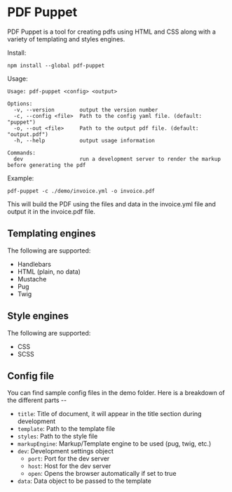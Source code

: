 # PDF Puppet

PDF Puppet is a tool for creating pdfs using HTML and CSS along with a variety of templating and styles engines.

Install:

`npm install --global pdf-puppet`

Usage:

```
Usage: pdf-puppet <config> <output>

Options:
  -v, --version        output the version number
  -c, --config <file>  Path to the config yaml file. (default: "puppet")
  -o, --out <file>     Path to the output pdf file. (default: "output.pdf")
  -h, --help           output usage information

Commands:
  dev                  run a development server to render the markup before generating the pdf
```

Example:

`pdf-puppet -c ./demo/invoice.yml -o invoice.pdf`

This will build the PDF using the files and data in the invoice.yml file and output it in the invoice.pdf file.

## Templating engines

The following are supported:

  - Handlebars
  - HTML (plain, no data)
  - Mustache
  - Pug
  - Twig

## Style engines

The following are supported:

  - CSS
  - SCSS

## Config file

You can find sample config files in the demo folder. Here is a breakdown of the different parts --

  - `title`: Title of document, it will appear in the title section during development
  - `template`: Path to the template file
  - `styles`: Path to the style file
  - `markupEngine`: Markup/Template engine to be used (pug, twig, etc.)
  - `dev`: Development settings object
    * `port`: Port for the dev server
    * `host`: Host for the dev server
    * `open`: Opens the browser automatically if set to true
  - `data`: Data object to be passed to the template

